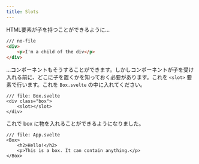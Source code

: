 ```yaml
---
title: Slots
---
```


HTML要素が子を持つことができるように…

```html
/// no-file
<div>
	<p>I'm a child of the div</p>
</div>
```

…コンポーネントもそうすることができます。しかしコンポーネントが子を受け入れる前に、どこに子を置くかを知っておく必要があります。これを `<slot>` 要素で行います。これを `Box.svelte` の中に入れてください。

```svelte
/// file: Box.svelte
<div class="box">
	<slot></slot>
</div>
```

これで box に物を入れることができるようになりました。

```svelte
/// file: App.svelte
<Box>
	<h2>Hello!</h2>
	<p>This is a box. It can contain anything.</p>
</Box>
```
